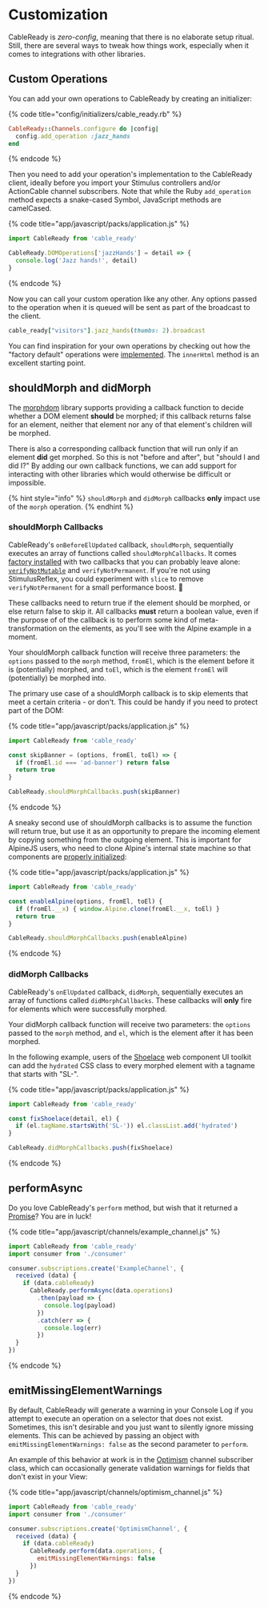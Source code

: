 # Customization

CableReady is _zero-config_, meaning that there is no elaborate setup ritual. Still, there are several ways to tweak how things work, especially when it comes to integrations with other libraries. 

## Custom Operations

You can add your own operations to CableReady by creating an initializer:

{% code title="config/initializers/cable\_ready.rb" %}
```ruby
CableReady::Channels.configure do |config|
  config.add_operation :jazz_hands
end
```
{% endcode %}

Then you need to add your operation's implementation to the CableReady client, ideally before you import your Stimulus controllers and/or ActionCable channel subscribers. Note that while the Ruby `add_operation` method expects a snake-cased Symbol, JavaScript methods are camelCased.

{% code title="app/javascript/packs/application.js" %}
```javascript
import CableReady from 'cable_ready'

CableReady.DOMOperations['jazzHands'] = detail => {
  console.log('Jazz hands!', detail)
}
```
{% endcode %}

Now you can call your custom operation like any other. Any options passed to the operation when it is queued will be sent as part of the broadcast to the client.

```ruby
cable_ready["visitors"].jazz_hands(thumbs: 2).broadcast
```

You can find inspiration for your own operations by checking out how the "factory default" operations were [implemented](https://github.com/hopsoft/cable_ready/blob/eb1267b02d6e2a1967881012e09c0cafa8c4c197/javascript/cable_ready.js#L133). The `innerHtml` method is an excellent starting point.

## shouldMorph and didMorph

The [morphdom](https://github.com/patrick-steele-idem/morphdom/) library supports providing a callback function to decide whether a DOM element **should** be morphed; if this callback returns false for an element, neither that element nor any of that element's children will be morphed.

There is also a corresponding callback function that will run only if an element **did** get morphed. So this is not "before and after", but "should I and did I?" By adding our own callback functions, we can add support for interacting with other libraries which would otherwise be difficult or impossible.

{% hint style="info" %}
`shouldMorph` and `didMorph` callbacks **only** impact use of the `morph` operation.
{% endhint %}

### shouldMorph Callbacks

CableReady's `onBeforeElUpdated` callback, `shouldMorph`, sequentially executes an array of functions called `shouldMorphCallbacks`. It comes [factory installed](https://github.com/hopsoft/cable_ready/blob/master/javascript/callbacks.js) with two callbacks that you can probably leave alone: [`verifyNotMutable`](usage.md#single-source-of-truth) and `verifyNotPermanent`. If you're not using StimulusReflex, you could experiment with `slice` to remove `verifyNotPermanent` for a small performance boost. 🤷

These callbacks need to return true if the element should be morphed, or else return false to skip it. All callbacks **must** return a boolean value, even if the purpose of of the callback is to perform some kind of meta-transformation on the elements, as you'll see with the Alpine example in a moment.

Your shouldMorph callback function will receive three parameters: the `options` passed to the `morph` method, `fromEl`, which is the element before it is \(potentially\) morphed, and `toEl`, which is the element `fromEl` will \(potentially\) be morphed into.

The primary use case of a shouldMorph callback is to skip elements that meet a certain criteria - or don't. This could be handy if you need to protect part of the DOM:

{% code title="app/javascript/packs/application.js" %}
```javascript
import CableReady from 'cable_ready'

const skipBanner = (options, fromEl, toEl) => {
  if (fromEl.id === 'ad-banner') return false
  return true
}

CableReady.shouldMorphCallbacks.push(skipBanner)
```
{% endcode %}

A sneaky second use of shouldMorph callbacks is to assume the function will return true, but use it as an opportunity to prepare the incoming element by copying something from the outgoing element. This is important for AlpineJS users, who need to clone Alpine's internal state machine so that components are [properly initialized](https://github.com/alpinejs/alpine/issues/826):

{% code title="app/javascript/packs/application.js" %}
```javascript
import CableReady from 'cable_ready'

const enableAlpine(options, fromEl, toEl) {
  if (fromEl.__x) { window.Alpine.clone(fromEl.__x, toEl) }
  return true
}

CableReady.shouldMorphCallbacks.push(enableAlpine)
```
{% endcode %}

### didMorph Callbacks

CableReady's `onElUpdated` callback, `didMorph`, sequentially executes an array of functions called `didMorphCallbacks`. These callbacks will **only** fire for elements which were successfully morphed.

Your didMorph callback function will receive two parameters: the `options` passed to the `morph` method, and `el`, which is the element after it has been morphed.

In the following example, users of the [Shoelace](https://shoelace.style/) web component UI toolkit can add the `hydrated` CSS class to every morphed element with a tagname that starts with "SL-".

{% code title="app/javascript/packs/application.js" %}
```javascript
import CableReady from 'cable_ready'

const fixShoelace(detail, el) {
  if (el.tagName.startsWith('SL-')) el.classList.add('hydrated')
}

CableReady.didMorphCallbacks.push(fixShoelace)
```
{% endcode %}

## performAsync

Do you love CableReady's `perform` method, but wish that it returned a [Promise](https://developer.mozilla.org/en-US/docs/Web/JavaScript/Guide/Using_promises)? You are in luck!

{% code title="app/javascript/channels/example\_channel.js" %}
```javascript
import CableReady from 'cable_ready'
import consumer from './consumer'

consumer.subscriptions.create('ExampleChannel', {
  received (data) {
    if (data.cableReady)
      CableReady.performAsync(data.operations)
        .then(payload => {
          console.log(payload)
        })
        .catch(err => {
          console.log(err)
        })
  }
})
```
{% endcode %}

## emitMissingElementWarnings

By default, CableReady will generate a warning in your Console Log if you attempt to execute an operation on a selector that does not exist. Sometimes, this isn't desirable and you just want to silently ignore missing elements. This can be achieved by passing an object with `emitMissingElementWarnings: false` as the second parameter to `perform`.

An example of this behavior at work is in the [Optimism](https://optimism.leastbad.com/) channel subscriber class, which can occasionally generate validation warnings for fields that don't exist in your View:

{% code title="app/javascript/channels/optimism\_channel.js" %}
```javascript
import CableReady from 'cable_ready'
import consumer from './consumer'

consumer.subscriptions.create('OptimismChannel', {
  received (data) {
    if (data.cableReady)
      CableReady.perform(data.operations, {
        emitMissingElementWarnings: false
      })
  }
})
```
{% endcode %}

